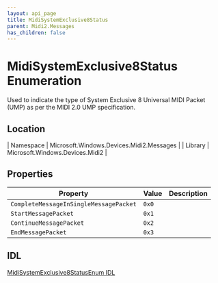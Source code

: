 ```yaml
---
layout: api_page
title: MidiSystemExclusive8Status
parent: Midi2.Messages
has_children: false
---
```


# MidiSystemExclusive8Status Enumeration

Used to indicate the type of System Exclusive 8 Universal MIDI Packet (UMP) as per the MIDI 2.0 UMP specification.

## Location

| Namespace | Microsoft.Windows.Devices.Midi2.Messages |
| Library | Microsoft.Windows.Devices.Midi2 |

## Properties

| Property | Value | Description |
| -------- | ------- | ------ |
| `CompleteMessageInSingleMessagePacket` | `0x0` |  |
| `StartMessagePacket` | `0x1` |  |
| `ContinueMessagePacket` | `0x2` |  |
| `EndMessagePacket` | `0x3` |  |

## IDL

[MidiSystemExclusive8StatusEnum IDL](https://github.com/microsoft/MIDI/blob/main/src/app-sdk/winrt/MidiSystemExclusive8StatusEnum.idl)
